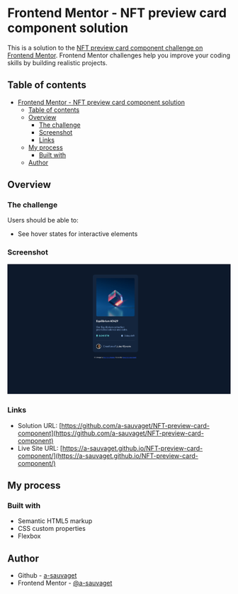 # Frontend Mentor - NFT preview card component solution

This is a solution to the [NFT preview card component challenge on Frontend Mentor](https://www.frontendmentor.io/challenges/nft-preview-card-component-SbdUL_w0U). Frontend Mentor challenges help you improve your coding skills by building realistic projects. 

## Table of contents

- [Frontend Mentor - NFT preview card component solution](#frontend-mentor---nft-preview-card-component-solution)
  - [Table of contents](#table-of-contents)
  - [Overview](#overview)
    - [The challenge](#the-challenge)
    - [Screenshot](#screenshot)
    - [Links](#links)
  - [My process](#my-process)
    - [Built with](#built-with)
  - [Author](#author)


## Overview

### The challenge

Users should be able to:
- See hover states for interactive elements

### Screenshot

![](./screenshot.png)

### Links

- Solution URL: [https://github.com/a-sauvaget/NFT-preview-card-component](https://github.com/a-sauvaget/NFT-preview-card-component)
- Live Site URL: [https://a-sauvaget.github.io/NFT-preview-card-component/](https://a-sauvaget.github.io/NFT-preview-card-component/)

## My process

### Built with

- Semantic HTML5 markup
- CSS custom properties
- Flexbox

## Author

- Github - [a-sauvaget](https://github.com/a-sauvaget)
- Frontend Mentor - [@a-sauvaget](https://www.frontendmentor.io/profile/a-sauvaget)